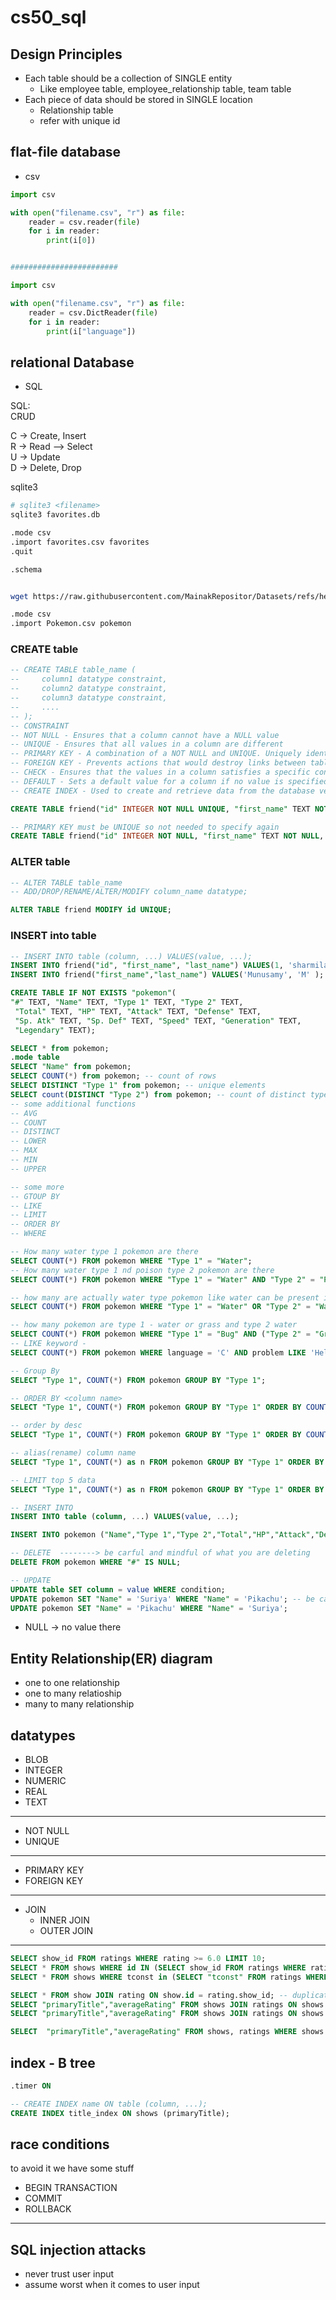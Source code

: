 # cs50_sql
## Design Principles
- Each table should be a collection of SINGLE entity
    - Like employee table, employee_relationship table, team table
- Each piece of data should be stored in SINGLE location
    - Relationship table
    - refer with unique id

## flat-file database
* csv
```py
import csv

with open("filename.csv", "r") as file:
    reader = csv.reader(file)
    for i in reader:
        print(i[0])


########################

import csv

with open("filename.csv", "r") as file:
    reader = csv.DictReader(file)
    for i in reader:
        print(i["language"])
```

## relational Database
* SQL

SQL: \
CRUD

C -> Create, Insert\
R -> Read --> Select \
U -> Update \
D -> Delete, Drop 

sqlite3 
```sh
# sqlite3 <filename>
sqlite3 favorites.db

.mode csv
.import favorites.csv favorites
.quit

.schema


wget https://raw.githubusercontent.com/MainakRepositor/Datasets/refs/heads/master/Pokemon.csv

.mode csv
.import Pokemon.csv pokemon
```
### CREATE table
```sql
-- CREATE TABLE table_name (
--     column1 datatype constraint,
--     column2 datatype constraint,
--     column3 datatype constraint,
--     ....
-- );
-- CONSTRAINT
-- NOT NULL - Ensures that a column cannot have a NULL value
-- UNIQUE - Ensures that all values in a column are different
-- PRIMARY KEY - A combination of a NOT NULL and UNIQUE. Uniquely identifies each row in a table
-- FOREIGN KEY - Prevents actions that would destroy links between tables
-- CHECK - Ensures that the values in a column satisfies a specific condition
-- DEFAULT - Sets a default value for a column if no value is specified
-- CREATE INDEX - Used to create and retrieve data from the database very quickly

CREATE TABLE friend("id" INTEGER NOT NULL UNIQUE, "first_name" TEXT NOT NULL, "last_name" TEXT NOT NULL, PRIMARY KEY("id"));

-- PRIMARY KEY must be UNIQUE so not needed to specify again
CREATE TABLE friend("id" INTEGER NOT NULL, "first_name" TEXT NOT NULL, "last_name" TEXT NOT NULL, PRIMARY KEY("id"));
```
### ALTER table
```sql
-- ALTER TABLE table_name
-- ADD/DROP/RENAME/ALTER/MODIFY column_name datatype;

ALTER TABLE friend MODIFY id UNIQUE;
```
### INSERT into table
```sql
-- INSERT INTO table (column, ...) VALUES(value, ...);
INSERT INTO friend("id", "first_name", "last_name") VALUES(1, 'sharmila', 'A');
INSERT INTO friend("first_name","last_name") VALUES('Munusamy', 'M' );
```
```sql
CREATE TABLE IF NOT EXISTS "pokemon"(
"#" TEXT, "Name" TEXT, "Type 1" TEXT, "Type 2" TEXT,
 "Total" TEXT, "HP" TEXT, "Attack" TEXT, "Defense" TEXT,
 "Sp. Atk" TEXT, "Sp. Def" TEXT, "Speed" TEXT, "Generation" TEXT,
 "Legendary" TEXT);

```

```sql
SELECT * from pokemon;
.mode table
SELECT "Name" from pokemon;
SELECT COUNT(*) from pokemon; -- count of rows
SELECT DISTINCT "Type 1" from pokemon; -- unique elements
SELECT count(DISTINCT "Type 2") from pokemon; -- count of distinct type 2(column)
-- some additional functions
-- AVG
-- COUNT
-- DISTINCT
-- LOWER
-- MAX 
-- MIN
-- UPPER

-- some more
-- GTOUP BY
-- LIKE
-- LIMIT
-- ORDER BY
-- WHERE

-- How many water type 1 pokemon are there
SELECT COUNT(*) FROM pokemon WHERE "Type 1" = "Water";
-- How many water type 1 nd poison type 2 pokemon are there
SELECT COUNT(*) FROM pokemon WHERE "Type 1" = "Water" AND "Type 2" = "Poison";

-- how many are actually water type pokemon like water can be present in any of type 1 or type 2
SELECT COUNT(*) FROM pokemon WHERE "Type 1" = "Water" OR "Type 2" = "Water";

-- how many pokemon are type 1 - water or grass and type 2 water
SELECT COUNT(*) FROM pokemon WHERE "Type 1" = "Bug" AND ("Type 2" = "Grass" OR "Type 2" = "Poison");
-- LIKE keyword - 
SELECT COUNT(*) FROM pokemon WHERE language = 'C' AND problem LIKE 'Hello, %'; -- in regex we use * here it is %

-- Group By
SELECT "Type 1", COUNT(*) FROM pokemon GROUP BY "Type 1";

-- ORDER BY <column name>
SELECT "Type 1", COUNT(*) FROM pokemon GROUP BY "Type 1" ORDER BY COUNT(*);

-- order by desc
SELECT "Type 1", COUNT(*) FROM pokemon GROUP BY "Type 1" ORDER BY COUNT(*) DESC;

-- alias(rename) column name
SELECT "Type 1", COUNT(*) as n FROM pokemon GROUP BY "Type 1" ORDER BY n DESC;

-- LIMIT top 5 data
SELECT "Type 1", COUNT(*) as n FROM pokemon GROUP BY "Type 1" ORDER BY n DESC LIMIT 5;

-- INSERT INTO
INSERT INTO table (column, ...) VALUES(value, ...);

INSERT INTO pokemon ("Name","Type 1","Type 2","Total","HP","Attack","Defense","Sp. Atk","Sp. Def","Speed","Generation","Legendary") VALUES('Dragon','Grass','Poison',318,45,49,49,65,65,45,1,'False');

-- DELETE  --------> be carful and mindful of what you are deleting
DELETE FROM pokemon WHERE "#" IS NULL;

-- UPDATE
UPDATE table SET column = value WHERE condition;
UPDATE pokemon SET "Name" = 'Suriya' WHERE "Name" = 'Pikachu'; -- be careful with single and double quote key should always be double quote and value should be single quote.
UPDATE pokemon SET "Name" = 'Pikachu' WHERE "Name" = 'Suriya';
```

* NULL -> no value there


## Entity Relationship(ER) diagram
- one to one relationship
- one to many relatioship
- many to many relationship 


## datatypes
- BLOB
- INTEGER
- NUMERIC
- REAL
- TEXT
---
- NOT NULL
- UNIQUE
---
- PRIMARY KEY
- FOREIGN KEY
---
- JOIN
    - INNER JOIN
    - OUTER JOIN
---
```sql
SELECT show_id FROM ratings WHERE rating >= 6.0 LIMIT 10;
SELECT * FROM shows WHERE id IN (SELECT show_id FROM ratings WHERE rating >= 6.0) LIMIT 10;
SELECT * FROM shows WHERE tconst in (SELECT "tconst" FROM ratings WHERE "averageRating" >= 6.0 ) LIMIT 10;
```

```sql
SELECT * FROM show JOIN rating ON show.id = rating.show_id; -- duplicate id will also populate
SELECT "primaryTitle","averageRating" FROM shows JOIN ratings ON shows.tconst = ratings.tconst LIMIT 10;
SELECT "primaryTitle","averageRating" FROM shows JOIN ratings ON shows.tconst = ratings.tconst WHERE "averageRating">6.0 LIMIT 10;

SELECT  "primaryTitle","averageRating" FROM shows, ratings WHERE shows.tconst = ratings.tconst LIMIT 10;  -- same join but with different approach
```

## index - B tree
```sql
.timer ON

-- CREATE INDEX name ON table (column, ...);
CREATE INDEX title_index ON shows (primaryTitle);
```

## race conditions
to avoid it we have some stuff

- BEGIN TRANSACTION
- COMMIT
- ROLLBACK
---

## SQL injection attacks
- never trust user input
- assume worst when it comes to user input

